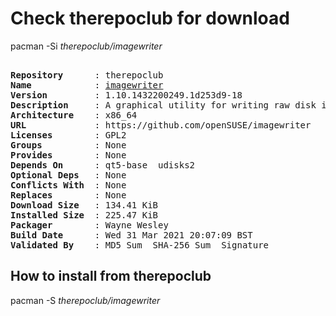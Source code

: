 # Check therepoclub for download

pacman -Si *therepoclub/imagewriter*

<div class="highlight"><pre class="highlight"><text>
<b>Repository</b>      : therepoclub
<b>Name</b>            : <a href="../../x86_64/imagewriter-1.10.1432200249.1d253d9-18-x86_64.pkg.tar.zst">imagewriter</a>
<b>Version</b>         : 1.10.1432200249.1d253d9-18
<b>Description</b>     : A graphical utility for writing raw disk images & hybrid isos to USB keys
<b>Architecture</b>    : x86_64
<b>URL</b>             : https://github.com/openSUSE/imagewriter
<b>Licenses</b>        : GPL2
<b>Groups</b>          : None
<b>Provides</b>        : None
<b>Depends On</b>      : qt5-base  udisks2
<b>Optional Deps</b>   : None
<b>Conflicts With</b>  : None
<b>Replaces</b>        : None
<b>Download Size</b>   : 134.41 KiB
<b>Installed Size</b>  : 225.47 KiB
<b>Packager</b>        : Wayne Wesley <wayne6324@gmail.com>
<b>Build Date</b>      : Wed 31 Mar 2021 20:07:09 BST
<b>Validated By</b>    : MD5 Sum  SHA-256 Sum  Signature
</text></pre></div>

## How to install from therepoclub

pacman -S *therepoclub/imagewriter*
